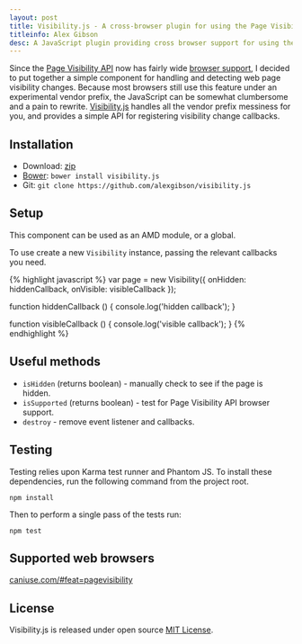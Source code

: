 ```yaml
---
layout: post
title: Visibility.js - A cross-browser plugin for using the Page Visibility API
titleinfo: Alex Gibson
desc: A JavaScript plugin providing cross browser support for using the Page Visibility API
---
```


Since the [Page Visibility API](http://www.w3.org/TR/page-visibility/) now has fairly wide [browser support](http://caniuse.com/#feat=pagevisibility), I decided to put together a simple component for handling and detecting web page visibility changes. Because most browsers still use this feature under an experimental vendor prefix, the JavaScript can be somewhat clumbersome and a pain to rewrite. [Visibility.js](https://github.com/alexgibson/visibility.js) handles all the vendor prefix messiness for you, and provides a simple API for registering visibility change callbacks.

Installation
---------------------------------------

* Download: [zip](https://github.com/alexgibson/visibility.js/zipball/master)
* [Bower](https://github.com/twitter/bower/): `bower install visibility.js`
* Git: `git clone https://github.com/alexgibson/visibility.js`

Setup
---------

This component can be used as an AMD module, or a global.

To use create a new `Visibility` instance, passing the relevant callbacks you need.

{% highlight javascript %}
var page = new Visibility({
    onHidden: hiddenCallback,
    onVisible: visibleCallback
});

function hiddenCallback () {
    console.log('hidden callback');
}

function visibleCallback () {
    console.log('visible callback');
}
{% endhighlight %}

Useful methods
--------------

* `isHidden` (returns boolean) - manually check to see if the page is hidden.
* `isSupported` (returns boolean) - test for Page Visibility API browser support.
* `destroy` - remove event listener and callbacks.

Testing
-------

Testing relies upon Karma test runner and Phantom JS. To install these dependencies, run the following command from the project root.

```
npm install
```

Then to perform a single pass of the tests run:

```
npm test
```

Supported web browsers
---------------------------------------

[caniuse.com/#feat=pagevisibility](http://caniuse.com/#feat=pagevisibility)

License
-------

Visibility.js is released under open source [MIT License](https://github.com/alexgibson/visibility.js/blob/master/LICENSE.md).
